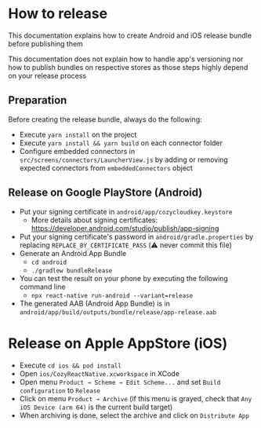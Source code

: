 # How to release

This documentation explains how to create Android and iOS release bundle before publishing them

This documentation does not explain how to handle app's versioning nor how to publish bundles on
respective stores as those steps highly depend on your release process

## Preparation

Before creating the release bundle, always do the following:
- Execute `yarn install` on the project
- Execute `yarn install && yarn build` on each connector folder
- Configure embedded connectors in `src/screens/connectors/LauncherView.js` by adding or removing expected connectors from `embeddedConnectors` object

## Release on Google PlayStore (Android)

- Put your signing certificate in `android/app/cozycloudkey.keystore`
    - More details about signing certificates: https://developer.android.com/studio/publish/app-signing
- Put your signing certificate's password in `android/gradle.properties` by replacing `REPLACE_BY_CERTIFICATE_PASS` (:warning: never commit this file)
- Generate an Android App Bundle
    - `cd android`
    - `./gradlew bundleRelease`
- You can test the result on your phone by executing the following command line
    - `npx react-native run-android --variant=release`
- The generated AAB (Android App Bundle) is in `android/app/build/outputs/bundle/release/app-release.aab`

# Release on Apple AppStore (iOS)

- Execute `cd ios && pod install`
- Open `ios/CozyReactNative.xcworkspace` in XCode
- Open menu `Product → Scheme → Edit Scheme...` and set `Build configuration` to `Release`
- Click on menu `Product → Archive` (if this menu is grayed, check that `Any iOS Device (arm 64)` is the current build target)
- When archiving is done, select the archive and click on `Distribute App`

